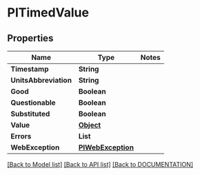 # PITimedValue

## Properties
Name | Type | Notes
------------ | ------------- | -------------
**Timestamp** | **String**
**UnitsAbbreviation** | **String**
**Good** | **Boolean**
**Questionable** | **Boolean**
**Substituted** | **Boolean**
**Value** | **[**Object**](../models/Object.md)**
**Errors** | **List<PIPropertyError>**
**WebException** | **[**PIWebException**](../models/PIWebException.md)**

[[Back to Model list]](../../DOCUMENTATION.md#documentation-for-models) [[Back to API list]](../../DOCUMENTATION.md#documentation-for-api-endpoints) [[Back to DOCUMENTATION]](../../DOCUMENTATION.md)

